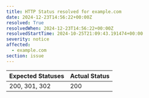 ```yaml
---
title: HTTP Status resolved for example.com
date: 2024-12-23T14:56:22+00:00Z
resolved: True
resolvedWhen: 2024-12-23T14:56:22+00:00Z
resolvedStartTime: 2024-10-25T21:09:43.191474+00:00
severity: notice
affected:
  - example.com
section: issue
---
```


| Expected Statuses | Actual Status  |
|-------------------|----------------|
| 200, 301, 302 | 200 |
